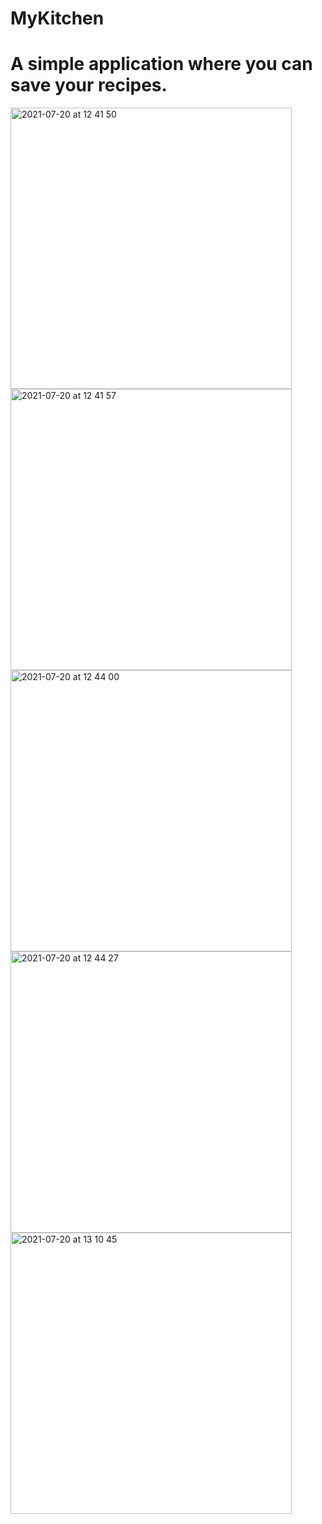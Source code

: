 
# MyKitchen

# A simple application where you can save your recipes.


<img width="450" alt="2021-07-20 at 12 41 50" src="https://user-images.githubusercontent.com/82177807/126312422-f11137ec-0d44-497b-9f03-a17e90b3cbc5.png">
<img width="450" alt="2021-07-20 at 12 41 57" src="https://user-images.githubusercontent.com/82177807/126312430-b6c755a0-1ecd-446e-b5a4-675f37b3273c.png">
<img width="450" alt="2021-07-20 at 12 44 00" src="https://user-images.githubusercontent.com/82177807/126312438-78685470-402e-4281-87fb-21f90d5f1b19.png">
<img width="450" alt="2021-07-20 at 12 44 27" src="https://user-images.githubusercontent.com/82177807/126312448-4bda6d6d-5669-4028-83c7-9337e73c1969.png">
<img width="450" alt="2021-07-20 at 13 10 45" src="https://user-images.githubusercontent.com/82177807/126312458-a02c137b-f189-4c01-a76d-7be011fd3d89.png">

